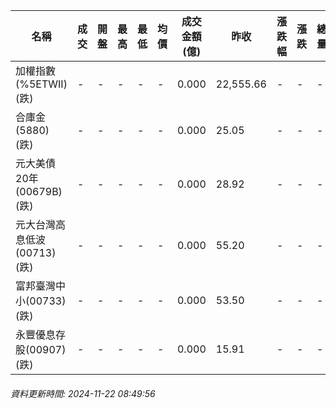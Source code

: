 | 名稱 | 成交 | 開盤 | 最高 | 最低 | 均價 | 成交金額(億) | 昨收 | 漲跌幅 | 漲跌 | 總量 | 昨量 | 振幅 |
| -------- | -------- | -------- | -------- |-------- | -------- | -------- |-------- |-------- |-------- | -------- | -------- |-------- |
|加權指數(%5ETWII) (跌)|-|-|-|-|-|0.000|22,555.66|-|-|-|-|0.00%|
|合庫金(5880) (跌)|-|-|-|-|-|0.000|25.05|-|-|-|-|0.00%|
|元大美債20年(00679B) (跌)|-|-|-|-|-|0.000|28.92|-|-|-|-|0.00%|
|元大台灣高息低波(00713) (跌)|-|-|-|-|-|0.000|55.20|-|-|-|-|0.00%|
|富邦臺灣中小(00733) (跌)|-|-|-|-|-|0.000|53.50|-|-|-|-|0.00%|
|永豐優息存股(00907) (跌)|-|-|-|-|-|0.000|15.91|-|-|-|-|0.00%|
###### 資料更新時間: 2024-11-22 08:49:56